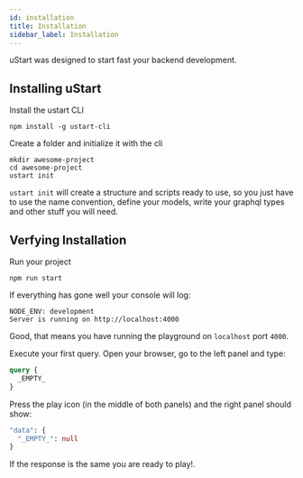 ```yaml
---
id: installation
title: Installation
sidebar_label: Installation
---
```


uStart was designed to start fast your backend development.

## Installing uStart

Install the ustart CLI
```shell
npm install -g ustart-cli
```

Create a folder and initialize it with the cli
```shell
mkdir awesome-project
cd awesome-project
ustart init
```

`ustart init` will create a structure and scripts ready to use, so you just have to use the name convention, define your models, write your graphql types and other stuff you will need.

## Verfying Installation

Run your project
```shell
npm run start
```

If everything has gone well your console will log:
```
NODE_ENV: development
Server is running on http://localhost:4000
```

Good, that means you have running the playground on `localhost` port `4000`.

Execute your first query. Open your browser, go to the left panel and type:
```graphql
query {
  _EMPTY_
}
```

Press the play icon (in the middle of both panels) and the right panel should show:
```graphql
"data": {
  "_EMPTY_": null
}
```

If the response is the same you are ready to play!.
